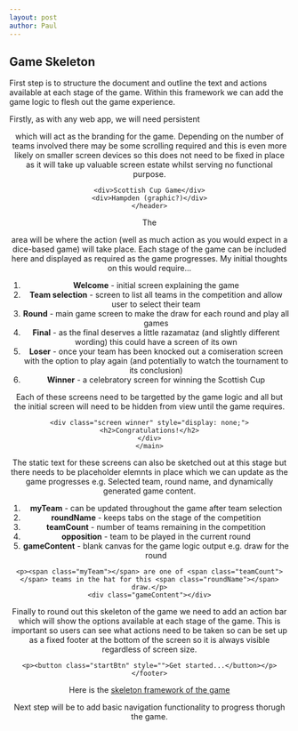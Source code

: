```yaml
---
layout: post
author: Paul
---
```


## Game Skeleton

First step is to structure the document and outline the text and actions available at each stage of the game. Within this framework we can add the game logic to flesh out the game experience.

Firstly, as with any web app, we will need persistent <header> which will act as the branding for the game. Depending on the number of teams involved there may be some scrolling required and this is even more likely on smaller screen devices so this does not need to be fixed in place as it will take up valuable screen estate whilst serving no functional purpose.

```<header>
<div>Scottish Cup Game</div>
<div>Hampden (graphic?)</div>
</header>
```

The <main> area will be where the action (well as much action as you would expect in a dice-based game) will take place. Each stage of the game can be included here and displayed as required as the game progresses. My initial thoughts on this would require...

1. **Welcome** - initial screen explaining the game
2. **Team selection** - screen to list all teams in the competition and allow user to select their team
3. **Round** - main game screen to make the draw for each round and play all games
4. **Final** - as the final deserves a little razamataz (and slightly different wording) this could have a screen of its own
5. **Loser** - once your team has been knocked out a comiseration screen with the option to play again (and potentially to watch the tournament to its conclusion)
6. **Winner** - a celebratory screen for winning the Scottish Cup

Each of these screens need to be targetted by the game logic and all but the initial screen will need to be hidden from view until the game requires.

```<main>
<div class="screen winner" style="display: none;">
<h2>Congratulations!</h2>
</div>
</main>
```

The static text for these screens can also be sketched out at this stage but there needs to be placeholder elemnts in place which we can update as the game progresses e.g. Selected team, round name, and dynamically generated game content.

1. **myTeam** - can be updated throughout the game after team selection
2. **roundName** - keeps tabs on the stage of the competition
3. **teamCount** - number of teams remaining in the competition
4. **opposition** - team to be played in the current round
5. **gameContent** - blank canvas for the game logic output e.g. draw for the round

```<h2>Play <span class="roundName"></span></h2>
<p><span class="myTeam"></span> are one of <span class="teamCount"></span> teams in the hat for this <span class="roundName"></span> draw.</p>
<div class="gameContent"></div>
```

Finally to round out this skeleton of the game we need to add an action bar which will show the options available at each stage of the game. This is important so users can see what actions need to be taken so can be set up as a fixed footer at the bottom of the screen so it is always visible regardless of screen size.

```<footer>
<p><button class="startBtn" style="">Get started...</button></p>
</footer>
```
Here is the [skeleton framework of the game](https://phowie74.github.io/dev/stage1.html)

Next step will be to add basic navigation functionality to progress thorugh the game.


